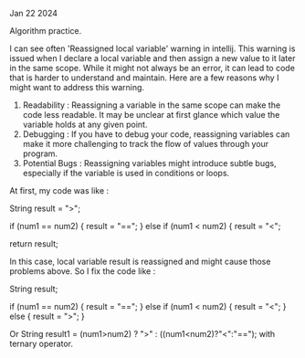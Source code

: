 Jan 22 2024

Algorithm practice.

I can see often 'Reassigned local variable' warning in intellij. 
This warning is issued when I declare a local variable and then assign a new value to it later in the same scope. 
While it might not always be an error, it can lead to code that is harder to understand and maintain.
Here are a few reasons why I might want to address this warning.

1. Readability : Reassigning a variable in the same scope can make the code less readable. It may be unclear at first glance which value the variable holds at any given point.
2. Debugging : If you have to debug your code, reassigning variables can make it more challenging to track the flow of values through your program.
3. Potential Bugs : Reassigning variables might introduce subtle bugs, especially if the variable is used in conditions or loops.

At first, my code was like :

String result = ">";

if (num1 == num2) {
    result = "==";
} else if (num1 < num2) {
    result = "<";

return result;

In this case, local variable result is reassigned and might cause those problems above. So I fix the code like :

String result;

if (num1 == num2) {
    result = "==";
} else if (num1 < num2) {
    result = "<";
} else {
    result = ">";
}

Or String result1 = (num1>num2) ? ">" : ((num1<num2)?"<":"=="); with ternary operator.
